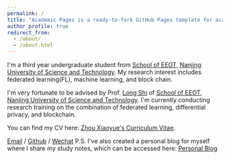 ```yaml
---
permalink: /
title: "Academic Pages is a ready-to-fork GitHub Pages template for academic personal websites"
author_profile: true
redirect_from: 
  - /about/
  - /about.html
---
```


I'm a third year undergraduate student from [School of EEOT](https://eoe.njust.edu.cn/), [Nanjing University of Science and Technology](http://www.njust.edu.cn/). My research interest includes federated learning(FL), machine learning, and block chain.

I'm very fortunate to be advised by Prof. [Long Shi](http://gsmis.njust.edu.cn/open/TutorInfo.aspx?dsbh=rQJPu5GH3OmKp6iR5KIt6A==&yxsh=9T4MAi3dYTw=&zydm=viKQs5wumiA=) of [School of EEOT](https://eoe.njust.edu.cn/), [Nanjing University of Science and Technology](http://www.njust.edu.cn/). I'm currently conducting research training on the combination of federated learning, differential privacy, and blockchain.

You can find my CV here: [Zhou Xiaoyue's Curriculum Vitae](../assets/Curriculum_Vitae.pdf).

[Email](zzdf@njust.edu.cn) / [Github]([https://github.com/QiuDi233](https://github.com/df-xiao)) / [Wechat](../images/wechat.jpg)
P.S. I've also created a personal blog for myself where I share my study notes, which can be accessed here: [Personal Blog](https://blog.xiaoyuezhou.top)

